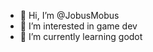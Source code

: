 - 👋 Hi, I’m @JobusMobus
- 👀 I’m interested in game dev
- 🌱 I’m currently learning godot


<!---
JobusMobus/JobusMobus is a ✨ special ✨ repository because its `README.md` (this file) appears on your GitHub profile.
You can click the Preview link to take a look at your changes.
--->
